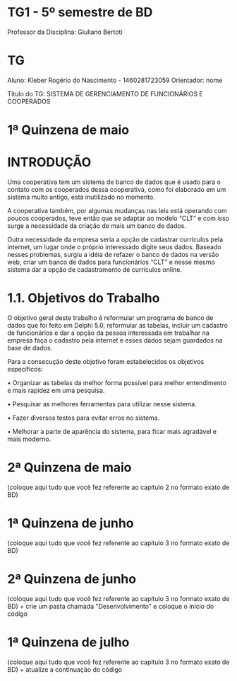 # TG1 - 5º semestre de BD

 

Professor da Disciplina: Giuliano Bertoti 

 

# TG

 

Aluno: Kleber Rogério do Nascimento - 1460281723059
Orientador: nome

 

Título do TG: SISTEMA DE GERENCIAMENTO DE FUNCIONÁRIOS E COOPERADOS

 

# 1ª Quinzena de maio

# INTRODUÇÃO

Uma cooperativa tem um sistema de banco de dados que é usado para o contato com os cooperados dessa cooperativa, como foi elaborado em um sistema muito antigo, está inutilizado no momento.

A cooperativa também, por algumas mudanças nas leis está operando com poucos cooperados, teve então que se adaptar ao modelo “CLT” e com isso surge a necessidade da criação de mais um banco de dados.

Outra necessidade da empresa seria a opção de cadastrar currículos pela internet, um lugar onde o próprio interessado digite seus dados.
Baseado nesses problemas, surgiu a idéia de refazer o banco de dados na versão web, criar um banco de dados para funcionários “CLT” e nesse mesmo sistema dar a opção de cadastramento de currículos online. 

# 1.1. Objetivos do Trabalho 

O objetivo geral deste trabalho é reformular um programa de banco de dados que foi feito em Delphi 5.0, reformular as tabelas, incluir um cadastro de funcionários e dar a opção da pessoa interessada em trabalhar na empresa faça o cadastro pela internet e esses dados sejam guardados na base de dados.

Para a consecução deste objetivo foram estabelecidos os objetivos específicos:

•	Organizar as tabelas da melhor forma possível para melhor entendimento e mais rapidez em uma pesquisa.

•	Pesquisar as melhores ferramentas para utilizar nesse sistema.

•	Fazer diversos testes para evitar erros no sistema.

•	Melhorar a parte de aparência do sistema, para ficar mais agradável e mais moderno.


 

# 2ª Quinzena de maio

 

(coloque aqui tudo que você fez referente ao capítulo 2 no formato exato de BD)

 

# 1ª Quinzena de junho
 
(coloque aqui tudo que você fez referente ao capítulo 3 no formato exato de BD)

 

# 2ª Quinzena de junho

 

(coloque aqui tudo que você fez referente ao capítulo 3 no formato exato de BD) + crie um pasta chamada "Desenvolvimento" e coloque o início do código

 

# 1ª Quinzena de julho

 

(coloque aqui tudo que você fez referente ao capítulo 3 no formato exato de BD) + atualize a continuação do código
